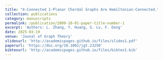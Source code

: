 ```yaml
---
title: "4-Connected 1-Planar Chordal Graphs Are Hamiltonian-Connected."
collection: publications
category: manuscripts
permalink: /publication/2009-10-01-paper-title-number-1
excerpt: 'Authors: L. Zhang, Y. Huang, S. Lv, F. Dong'
date: 2025-03-19
venue: 'Jounal of Graph Theory'
slidesurl: 'http://academicpages.github.io/files/slides1.pdf'
paperurl: 'https://doi.org/10.1002/jgt.23250'
bibtexurl: 'http://academicpages.github.io/files/bibtex1.bib'
---
```

